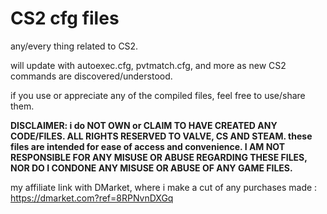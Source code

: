 # CS2 cfg files
any/every thing related to CS2.

will update with autoexec.cfg, pvtmatch.cfg, and more as new CS2 commands are discovered/understood.



if you use or appreciate any of the compiled files, feel free to use/share them.





**DISCLAIMER: i do NOT OWN or CLAIM TO HAVE CREATED ANY CODE/FILES. ALL RIGHTS RESERVED TO VALVE, CS AND STEAM. these files are intended for ease of access and convenience. I AM NOT RESPONSIBLE FOR ANY MISUSE OR ABUSE REGARDING THESE FILES, NOR DO I CONDONE ANY MISUSE OR ABUSE OF ANY GAME FILES.**





my affiliate link with DMarket, where i make a cut of any purchases made : https://dmarket.com?ref=8RPNvnDXGq

